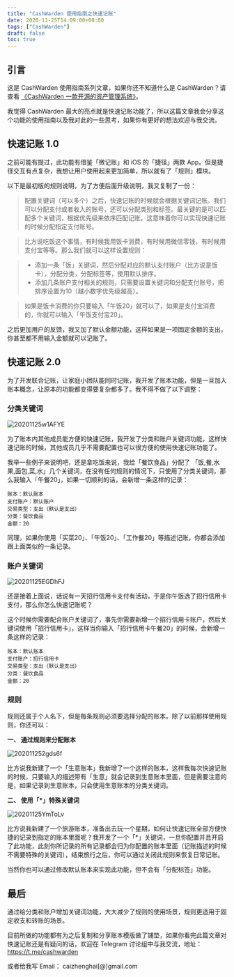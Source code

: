 ```yaml
---
title: "CashWarden 使用指南之快速记账"
date: 2020-11-25T14:09:00+08:00
tags: ["CashWarden"]
draft: false
toc: true
---
```


## 引言

这是 CashWarden 使用指南系列文章，如果你还不知道什么是 CashWarden？请查看 [《CashWarden 一款开源的资产管理系统》](https://blog.forecho.com/hello-cashwarden.html)。

我觉得 CashWarden 最大的亮点就是快速记账功能了，所以这篇文章我会分享这个功能的使用指南以及我对此的一些思考，如果你有更好的想法欢迎与我交流。

<!--more-->

## 快速记账 1.0

之前可能有提过，此功能有借鉴「微记账」和 iOS 的「捷径」两款 App。但是捷径交互有点复杂，我想让用户使用起来更加简单，所以就有了「规则」模块。

以下是最初版的规则说明，为了方便后面升级说明，我又复制了一份：

> 配置关键词（可以多个）之后，快速记账的时候就会根据关键词记账。我们可以分配支付或者收入的账号，还可以分配类别和标签。最关键的是可以匹配多个关键词，根据优先级来依序匹配记账。这意味着你可以实现快速记账的时候分配指定支付账号。

> 比方说吃饭这个事情，有时候我用饭卡消费，有时候用微信零钱，有时候用支付宝等等。那么我们就可以这样设置规则：

> - 添加一条「饭」关键词，然后分配对应的默认支付账户（比方说是饭卡），分配分类，分配标签等，使用默认排序。
> - 添加几条账户支付相关的规则，只需要设置关键词和分配支付账号，把排序设置为10（越小数字优先级越高）。

> 如果是饭卡消费的你只要输入「午饭20」就可以了，如果是支付宝消费的，你就可以输入「午饭支付宝20」。

之后更加用户的反馈，我又加了默认金额功能，这样如果是一项固定金额的支出，你甚至都不用输入金额就可以记账了。


## 快速记账 2.0

为了开发联合记账，让家庭小团队能同时记账，我开发了账本功能，但是一旦加入账本概念，让原本的功能都变得要复杂都多了。我不得不做了以下调整：

### 分类关键词

![20201125w1AFYE](https://blog-1251237404.cos.ap-guangzhou.myqcloud.com/20201125w1AFYE.png)

为了账本内其他成员能方便的快速记账，我开发了分类和账户关键词功能，这样快速记账的时候，其他成员几乎不需要配置也可以很方便的使用快速记账功能了。

我举一些例子来说明吧，还是拿吃饭来说，我给「餐饮食品」分配了 「饭,餐,水果,面包,菜,水」几个关键词，在没有任何规则的情况下，只使用了分类关键词，那么我输入「午餐20」，如果一切顺利的话，会新增一条这样的记录：

```
账本：默认账本
支付账户：默认账户
交易类型：支出（默认是支出）
分类：餐饮食品
金额：20
```

同理，如果你使用「买菜20」、「午饭20」、「工作餐20」等描述记账，你都会添加跟上面类似的一条记录。

### 账户关键词

![20201125EGDhFJ](https://blog-1251237404.cos.ap-guangzhou.myqcloud.com/20201125EGDhFJ.png)

还是接着上面说，话说有一天招行信用卡支付有活动，于是你午饭选了招行信用卡支付，那么你怎么快速记账呢？

这个时候你需要配合账户关键词了，事先你需要新增一个招行信用卡账户，然后关键词使用「招行信用卡」，这样当你输入「招行信用卡午餐20」的时候，会新增一条这样的记录：

```
账本：默认账本
支付账户：招行信用卡
交易类型：支出（默认是支出）
分类：餐饮食品
金额：20
```

### 规则

规则还属于个人名下，但是每条规则必须要选择分配的账本。除了以前那样使用规则，你还可以：

**一、 通过规则来分配账本**

![202011252gds6f](https://blog-1251237404.cos.ap-guangzhou.myqcloud.com/202011252gds6f.png)

比方说我新建了一个「生意账本」我新增了一个这样的账本，这样我每次快速记账的时候，只要输入的描述带有「生意」就会记录到生意账本里面，但是需要注意的是，如果记录到生意账本，只会使用生意账本的分类关键词。

**二、 使用「*」特殊关键词**

![20201125YmToLv](https://blog-1251237404.cos.ap-guangzhou.myqcloud.com/20201125YmToLv.png)

比方说我新建了一个旅游账本，准备出去玩一个星期，如何让快速记账全部方便快捷的记录到指定的账本里面呢？我开发了一个「*」关键词，一旦你配置并且开启了此功能，此刻你所记录的所有记录都会归为你配置的账本里面（记账描述的时候不需要特殊的关键词），结束旅行之后，你可以通过关闭此规则来恢复日常记账。

当然你也可以通过修改默认账本来实现此功能，但不会有「分配标签」功能。

## 最后

通过给分类和账户增加关键词功能，大大减少了规则的使用场景，规则更适用于固定收支和转账的场景。

目前所做的功能都有为之后复制和分享账本模版做了铺垫，如果你看完此篇文章对快速记账还是有疑问的话，欢迎在 Telegram 讨论组中与我交流，地址： <https://t.me/cashwarden>

或者给我写 Email： caizhenghai[@]gmail.com

